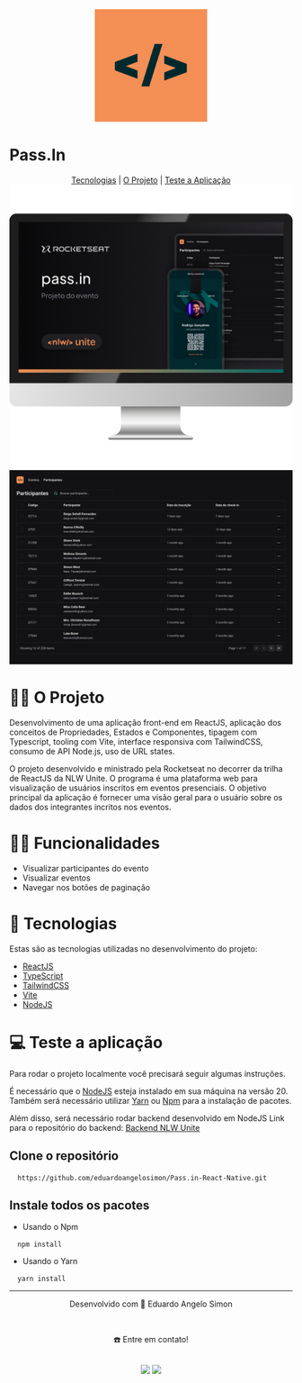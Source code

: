 
<div align="center">
  <img src="/assets/images/icon.png" style="width:200px;">
</div>
<h1>Pass.In</h1>

<div align="center">
  <a href="#-tecnologias">Tecnologias</a> | <a href="#-o-projeto">O Projeto</a> | <a href="#-teste-a-aplicação">Teste a Aplicação</a>
</div>

<img src="/assets/to_readme/pc-banner-passin.png">
<img src="/assets/to_readme/Projeto-ReactJS.png">

  # 👷🏻 O Projeto
Desenvolvimento de uma aplicação front-end em ReactJS, aplicação dos conceitos de Propriedades, Estados e Componentes, tipagem com Typescript, tooling com Vite, interface responsiva com TailwindCSS, consumo de API Node.js, uso de URL states.

 O projeto desenvolvido e ministrado pela Rocketseat no decorrer da trilha de ReactJS da NLW Unite. O programa é uma plataforma web para visualização de usuários inscritos em eventos presenciais. O objetivo principal da aplicação é fornecer uma visão geral para o usuário sobre os dados dos integrantes incritos nos eventos.

# 🤳🏻 Funcionalidades

- Visualizar participantes do evento
- Visualizar eventos
- Navegar nos botões de paginação

# 🚀 Tecnologias
Estas são as tecnologias utilizadas no desenvolvimento do projeto:

- <a href="hhttps://react.dev/" target="_blank">ReactJS</a> <br>
- <a href="https://www.typescriptlang.org/docs/" target="_blank">TypeScript</a> <br>
- <a href="https://tailwindcss.com/" target="_blank">TailwindCSS</a> <br>
- <a href="https://vitejs.dev/" target="_blank">Vite</a> <br>
- <a href="https://nodejs.org/en" target="_blank">NodeJS</a> <br>

# 💻 Teste a aplicação
Para rodar o projeto localmente você precisará seguir algumas instruções. <br>

É necessário que o <a href="https://nodejs.org/en/download/" target="_blank">NodeJS</a> esteja instalado em sua máquina na versão 20. <br>
Também será necessário utilizar <a href="https://classic.yarnpkg.com/lang/en/docs/install/#mac-stable" target="_blank">Yarn</a> ou <a href="https://www.npmjs.com/" target="_blank">Npm</a> para a instalação de pacotes. <br>

Além disso, será necessário rodar backend desenvolvido em NodeJS
Link para o repositório do backend: <a href="https://github.com/eduardoangelosimon/Pass.in-Node-Server" target="_blank">Backend NLW Unite</a> <br>

  ## Clone o repositório
```
  https://github.com/eduardoangelosimon/Pass.in-React-Native.git
```
  ## Instale todos os pacotes

  - Usando o Npm
```
  npm install
```
  - Usando o Yarn
```
  yarn install
```
________________________________________________________________________________________________________________________________________________________________________________
<div align="center">
  <p>Desenvolvido com 💙 Eduardo Angelo Simon</p> <br>
  <p>☎️ Entre em contato!<p> <br>
  <a href = "mailto:eduardosimon.trabalho@gmail.com"><img src="https://img.shields.io/badge/Gmail-D14836?style=for-the-badge&logo=gmail&logoColor=white" target="_blank"></a>
  <a display="flex" text-align="center" href="https://www.linkedin.com/in/eduardoangelosimon/" target="_blank"><img src="https://img.shields.io/badge/-LinkedIn-%230077B5?style=for-the-badge&logo=linkedin&logoColor=white" target="_blank"></a> 
</div>
